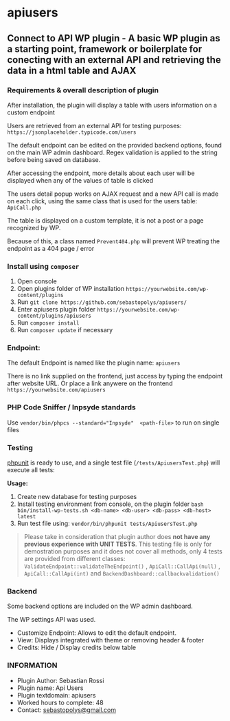 # apiusers

## Connect to API WP plugin - A basic WP plugin as a starting point, framework or boilerplate for conecting with an external API and retrieving the data in a html table and AJAX

### Requirements & overall description of plugin

After installation, the plugin will display a table with users information on a custom endpoint

Users are retrieved from an external API for testing purposes: ```https://jsonplaceholder.typicode.com/users```

The default endpoint can be edited on the provided backend options, found on the main WP admin dashboard. Regex validation is applied to the string before being saved on database.

After accessing the endpoint, more details about each user will be displayed when any of the values of table is clicked

The users detail popup works on AJAX request and a new API call is made on each click, using the same class that is used for the users table: ```ApiCall.php```

The table is displayed on a custom template, it is not a post or a page recognized by WP.

Because of this, a class named ```Prevent404.php``` will prevent WP treating the endpoint as a 404 page / error


### Install using ```composer```

1. Open console
2. Open plugins folder of WP installation ```https://yourwebsite.com/wp-content/plugins```
3. Run ```git clone https://github.com/sebastopolys/apiusers/```
4. Enter apiusers plugin folder  ```https://yourwebsite.com/wp-content/plugins/apiusers```
5. Run ```composer install```
6. Run ```composer update``` if necessary


### Endpoint:
The default Endpoint is named like the plugin name: ```apiusers```

There is no link supplied on the frontend, just access by typing the endpoint after website URL. Or place a link anywere on the frontend
```https://yourwebsite.com/apiusers```


### PHP Code Sniffer / Inpsyde standards

Use ```vendor/bin/phpcs --standard="Inpsyde"  <path-file>``` to run on single files

### Testing

[phpunit](https://phpunit.de/) is ready to use, and a single test file (```/tests/ApiusersTest.php```) will execute all tests:

**Usage:**
1. Create new database for testing purposes
2. Install testing environment from console, on the plugin folder ```bash bin/install-wp-tests.sh <db-name> <db-user> <db-pass> <db-host> latest```
3. Run test file using: ```vendor/bin/phpunit tests/ApiusersTest.php```

> Please take in consideration that plugin author does **not have any previous experience with UNIT TESTS**. This testing file is only for demostration purposes and it does not cover all methods, only 4 tests are provided from different classes:``` ValidateEndpoint::validateTheEndpoint()``` , ```ApiCall::CallApi(null)``` , ```ApiCall::CallApi(int)``` and ```BackendDashboard::callbackvalidation()```

### Backend

Some backend options are included on the WP admin dashboard.

The WP settings API was used.

- Customize Endpoint: Allows to edit the default endpoint.
- View: Displays integrated with theme or removing header & footer
- Credits: Hide / Display credits below table

### INFORMATION

- Plugin Author: Sebastian Rossi
- Plugin name: Api Users
- Plugin textdomain: apiusers
- Worked hours to complete: 48
- Contact: sebastopolys@gmail.com

